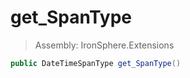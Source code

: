 ﻿

# get_SpanType

> Assembly: IronSphere.Extensions

```csharp
public DateTimeSpanType get_SpanType()
```



 
